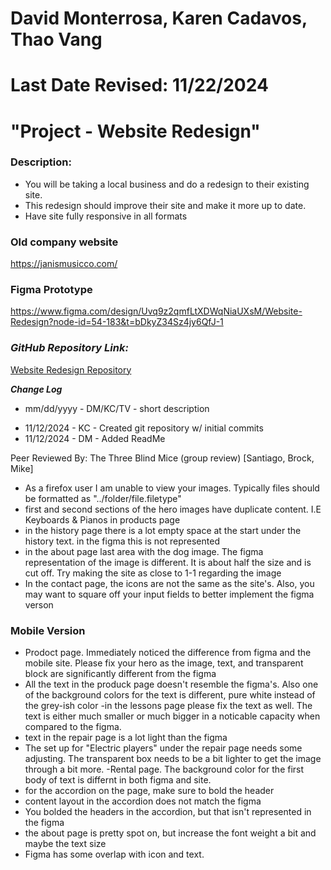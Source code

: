 # David Monterrosa, Karen Cadavos, Thao Vang
# Last Date Revised: 11/22/2024
# "Project - Website Redesign"
### Description:
- You will be taking a local business and do a redesign to their existing site.
- This redesign should improve their site and make it more up to date. 
- Have site fully responsive in all formats

### Old company website 
https://janismusicco.com/

### Figma Prototype
https://www.figma.com/design/Uvq9z2qmfLtXDWqNiaUXsM/Website-Redesign?node-id=54-183&t=bDkyZ34Sz4jy6QfJ-1

### _GitHub Repository Link:_
[Website Redesign Repository](https://github.com/espressotoexpressions/WebsiteRedesign.git)

***Change Log***
+ mm/dd/yyyy - DM/KC/TV - short description
- 11/12/2024 - KC - Created git repository w/ initial commits
- 11/12/2024 - DM - Added ReadMe

Peer Reviewed By: The Three Blind Mice (group review) [Santiago, Brock, Mike]

- As a firefox user I am unable to view your images. Typically files should be formatted as "../folder/file.filetype"
- first and second sections of the hero images have duplicate content. I.E Keyboards & Pianos in products page
- in the history page there is a lot empty space at the start under the history text. in the figma this is not represented
- in the about page last area with the dog image. The figma representation of the image is different. It is about half the size and is cut off. Try making the site as close to 1-1 regarding the image
- In the contact page, the icons are not the same as the site's. Also, you may want to square off your input fields to better implement the figma verson

### Mobile Version

- Prodoct page. Immediately noticed the difference from figma and the mobile site. Please fix your hero as the image, text, and transparent block are significantly different from the figma
- All the text in the produck page doesn't resemble the figma's. Also one of the background colors for the text is different, pure white instead of the grey-ish color
-in the lessons page please fix the text as well. The text is either much smaller or much bigger in a noticable capacity when compared to the figma.
- text in the repair page is a lot light than the figma
- The set up for "Electric players" under the repair page needs some adjusting. The transparent box needs to be a bit lighter to get the image through a bit more.
-Rental page. The background color for the first body of text is differnt in both figma and site.
- for the accordion on the page, make sure to bold the header
- content layout in the accordion does not match the figma
- You bolded the headers in the accordion, but that isn't represented in the figma
- the about page is pretty spot on, but increase the font weight a bit and maybe the text size
- Figma has some overlap with icon and text.
